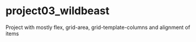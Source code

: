 # project03_wildbeast
Project with mostly flex, grid-area, grid-template-columns and alignment of items
